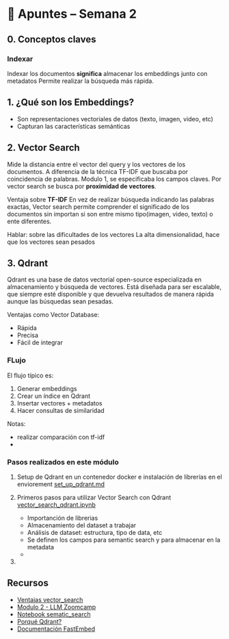 # 📘 Apuntes – Semana 2

## 0. Conceptos claves

### Indexar
Indexar los documentos **significa** almacenar los embeddings junto con metadatos 
Permite realizar la búsqueda más rápida.

## 1. ¿Qué son los Embeddings?

- Son representaciones vectoriales de datos (texto, imagen, video, etc)
- Capturan las características semánticas 

## 2. Vector Search
Mide la distancia entre el vector del query y los vectores de los documentos.
A diferencia de la técnica TF-IDF que buscaba por coincidencia de palabras. 
Modulo 1, se especificaba los campos claves.
Por vector search se busca por **proximidad de vectores**.

Ventaja sobre **TF-IDF**
En vez de realizar búsqueda indicando las palabras exactas, Vector search permite comprender el 
significado de los documentos sin importan si son entre mismo tipo(imagen, video, texto) o ente diferentes.

Hablar: sobre las dificultades de los vectores
La alta dimensionalidad, hace que los vectores sean pesados 

## 3. Qdrant
Qdrant es una base de datos vectorial open-source especializada en almacenamiento y búsqueda de vectores.
Está diseñada para ser escalable, que siempre esté disponible y que devuelva resultados de manera rápida aunque las búsquedas
sean pesadas.

Ventajas como Vector Database:
- Rápida
- Precisa
- Fácil de integrar

### FLujo 
El flujo típico es:
1. Generar embeddings
2. Crear un índice en Qdrant
3. Insertar vectores + metadatos
4. Hacer consultas de similaridad


Notas:
- realizar comparación con tf-idf
- 

### Pasos realizados en este módulo
1. Setup de Qdrant en un contenedor docker e instalación de librerías en el enviorement [set_up_qdrant.md]()

2. Primeros pasos para utilizar Vector Search con Qdrant [vector_search_qdrant.ipynb]()
    - Importanción de librerias
    - Almacenamiento del dataset a trabajar
    - Análisis de dataset: estructura, tipo de data, etc
    - Se definen los campos para semantic search y para almacenar en la metadata
    - 

3. 

## Recursos

- [Ventajas vector_search]()
- [Modulo 2 - LLM Zoomcamp](https://github.com/DataTalksClub/llm-zoomcamp/tree/main/02-vector-search)
- [Notebook sematic_search](https://github.com/DataTalksClub/llm-zoomcamp/blob/main/02-vector-search/sematic_search.ipynb)
- [Porqué Qdrant?](https://qdrant.tech/articles/dedicated-vector-search/)
- [Documentación FastEmbed](https://github.com/qdrant/fastembed)